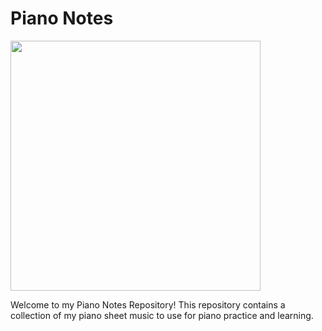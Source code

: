 # Piano Notes

<img src="https://www.superprof.com.au/blog/wp-content/uploads/2020/12/jordan-whitfield-bhfe1igcsa8-unsplash.jpg" width="400" />

Welcome to my Piano Notes Repository! This repository contains a collection of my piano sheet music to use for piano practice and learning.
